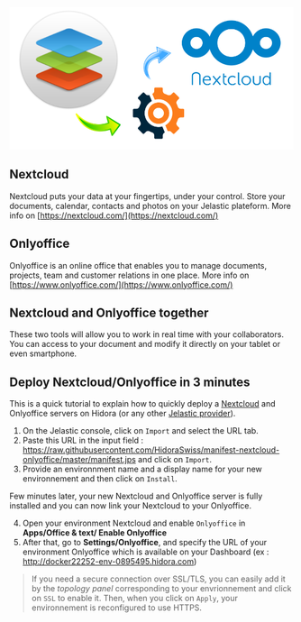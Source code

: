 ![Nextcloud / Onlyoffice](/images/nextcloud-onlyoffice.png)

## Nextcloud 
Nextcloud puts your data at your fingertips, under your control.
Store your documents, calendar, contacts and photos on your Jelastic plateform.
More info on [https://nextcloud.com/](https://nextcloud.com/)

## Onlyoffice
Onlyoffice is an online office that enables you to manage documents, projects, team and customer relations in one place.
More info on [https://www.onlyoffice.com/](https://www.onlyoffice.com/)

## Nextcloud and Onlyoffice together
 These two tools will allow you to work in real time with your collaborators. You can access to your document and modify it directly on your tablet or even smartphone.

## Deploy Nextcloud/Onlyoffice in 3 minutes
This is a quick tutorial to explain how to quickly deploy a [Nextcloud](https://nextcloud.com/) and Onlyoffice servers on Hidora (or any other [Jelastic provider](https://jelastic.cloud/)).
1. On the Jelastic console, click on `Import` and select the URL tab.
2. Paste this URL in the input field : https://raw.githubusercontent.com/HidoraSwiss/manifest-nextcloud-onlyoffice/master/manifest.jps and click on `Import`.
3. Provide an environnment name and a display name for your new environnement and then click on `Install`.

Few minutes later, your new Nextcloud and Onlyoffice server  is fully installed and you can now link your Nextcloud to your Onlyoffice.

4. Open your environment Nextcloud and enable `Onlyoffice` in **Apps/Office & text/ Enable Onlyoffice**
5. After that, go to **Settings/Onlyoffice**, and specify the URL of your environment Onlyoffice which is available on your  Dashboard (ex : http://docker22252-env-0895495.hidora.com)
> If you need a secure connection over SSL/TLS, you can easily add it by the *topology panel* corresponding to your envrionnement and click on `SSL` to enable it. Then, when you click on `Apply`, your environnement is reconfigured to use HTTPS.
